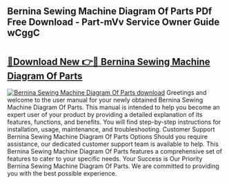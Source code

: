 ## Bernina Sewing Machine Diagram Of Parts PDf Free Download - Part-mVv Service Owner Guide wCggC

# <h2><a href="http://dfj93n.blite.top/?on=Bernina+Sewing+Machine+Diagram+Of+Parts">🔗Download New 👉🔴 Bernina Sewing Machine Diagram Of Parts</a></h2>

[![Bernina Sewing Machine Diagram Of Parts download](https://i.imgur.com/lujVjoI.png)](http://dfj93n.blite.top/?on=Bernina+Sewing+Machine+Diagram+Of+Parts)
Greetings and welcome to the user manual for your newly obtained Bernina Sewing Machine Diagram Of Parts. This manual is intended to help you become an expert user of your product by providing a detailed explanation of its features, functions, and benefits. You will find step-by-step instructions for installation, usage, maintenance, and troubleshooting. Customer Support Bernina Sewing Machine Diagram Of Parts Options Should you require assistance, our dedicated customer support team is available to help. This Bernina Sewing Machine Diagram Of Parts features a comprehensive set of features to cater to your specific needs. Your Success is Our Priority Bernina Sewing Machine Diagram Of Parts. We are committed to providing you with the best possible experience.
